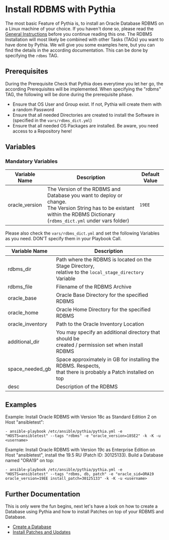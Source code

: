 # Install RDBMS with Pythia

The most basic Feature of Pythia is, to install an Oracle Database RDBMS on a Linux machine of your choice. If you haven't done so, please read the [General Instructions](https://github.com/thedatabaseme/pythia/blob/master/docs/01_GENERAL.md) before you continue reading this one. The RDBMS Installation will most likely be combined with other Tasks (TAGs) you want to have done by Pythia. We will give you some examples here, but you can find the details in the according documentation. This can be done by specifying the `rdbms` TAG.

## Prerequisites

During the Prerequisite Check that Pythia does everytime you let her go, the according Prerequisites will be implemented. When specifying the "rdbms" TAG, the following will be done during the prerequisite phase.

  - Ensure that OS User and Group exist. If not, Pythia will create them with a random Password
  - Ensure that all needed Directories are created to install the Software in (specified in the `vars/rdbms_dict.yml`)
  - Ensure that all needed OS Packages are installed. Be aware, you need access to a Repository here!

## Variables

### Mandatory Variables

| Variable Name | Description              | Default Value |
|---------------|--------------------------|---------------|
|oracle_version |The Version of the RDBMS and Database you want to deploy or change.<br>The Version String has to be existant within the RDBMS Dictionary (`rdbms_dict.yml` under vars folder)|`19EE`|

Please also check the `vars/rdbms_dict.yml` and set the following Variables as you need. DON'T specify them in your Playbook Call.

| Variable Name | Description              |
|---------------|--------------------------|
|rdbms_dir |Path where the RDBMS is located on the Stage Directory,<br>relative to the `local_stage_directory` Variable|
|rdbms_file |Filename of the RDBMS Archive|
|oracle_base|Oracle Base Directory for the specified RDBMS|
|oracle_home|Oracle Home Directory for the specified RDBMS|
|oracle_inventory|Path to the Oracle Inventory Location|
|additional_dir|You may specify an additional directory that should be<br> created / permission set when install RDBMS|
|space_needed_gb|Space approximately in GB for installing the RDBMS. Respects,<br> that there is probably a Patch installed on top|
|desc|Description of the RDBMS|

## Examples

Example: Install Oracle RDBMS with Version 18c as Standard Edition 2 on Host "ansibletest":

    - ansible-playbook /etc/ansible/pythia/pythia.yml -e "HOSTS=ansibletest" --tags "rdbms" -e "oracle_version=18SE2" -k -K -u <username>

Example: Install Oracle RDBMS with Version 19c as Enterprise Edition on Host "ansibletest", install the 19.5 RU (Patch ID: 30125133). Build a Database named "ORA19" on top:

    - ansible-playbook /etc/ansible/pythia/pythia.yml -e "HOSTS=ansibletest" --tags "rdbms, db, patch" -e "oracle_sid=ORA19 oracle_version=19EE install_patch=30125133" -k -K -u <username>

## Further Documentation

This is only were the fun begins, next let's have a look on how to create a Database using Pythia and how to install Patches on top of your RDBMS and Database.

  - [Create a Database](https://github.com/thedatabaseme/pythia/blob/master/docs/03_CREATE_DB.md)
  - [Install Patches and Updates](https://github.com/thedatabaseme/pythia/blob/master/docs/04_INSTALL_PATCH.md)